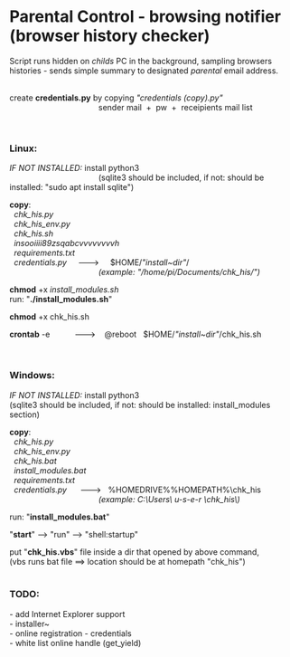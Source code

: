 <h1>Parental Control - browsing notifier (browser history checker)</h1>
Script runs hidden on <i>childs</i> PC in the background, sampling browsers histories - sends simple summary to designated <i>parental</i> email address.
<br><br>

create **credentials.py** by copying _"credentials (copy).py"_<br>
&nbsp;&nbsp;&nbsp;&nbsp;&nbsp;&nbsp;&nbsp;&nbsp;&nbsp;
&nbsp;&nbsp;&nbsp;&nbsp;&nbsp;&nbsp;&nbsp;&nbsp;&nbsp; 
&nbsp;&nbsp;&nbsp;&nbsp;&nbsp;&nbsp;&nbsp;&nbsp;&nbsp; 
&nbsp;&nbsp;&nbsp;&nbsp;&nbsp;&nbsp;&nbsp;&nbsp;&nbsp; 
sender mail &nbsp;+&nbsp; pw  &nbsp;+&nbsp;  receipients mail list

<br>

<h3>Linux:</h3>

_IF NOT INSTALLED:_ install python3<br> 
&nbsp;&nbsp;&nbsp;&nbsp;&nbsp;&nbsp;&nbsp;&nbsp;&nbsp;
&nbsp;&nbsp;&nbsp;&nbsp;&nbsp;&nbsp;&nbsp;&nbsp;&nbsp;
&nbsp;&nbsp;&nbsp;&nbsp;&nbsp;&nbsp;&nbsp;&nbsp;&nbsp;
&nbsp;&nbsp;&nbsp;&nbsp;&nbsp;&nbsp;&nbsp;&nbsp;&nbsp;
(sqlite3 should be included, if not: should be installed: "sudo apt install sqlite")

**copy**: <br> 
&nbsp; _chk_his.py_ <br>
&nbsp; _chk_his_env.py_ <br>
&nbsp; _chk_his.sh_ <br>
&nbsp; _insooiiii89zsqabcvvvvvvvvh_ <br>
&nbsp; _requirements.txt_ <br>
&nbsp; _credentials.py_ &nbsp; &nbsp; ---> &nbsp; &nbsp;  $HOME/_"install~dir"_/<br>
&nbsp;&nbsp;&nbsp;&nbsp;&nbsp;&nbsp;&nbsp;&nbsp;&nbsp;
&nbsp;&nbsp;&nbsp;&nbsp;&nbsp;&nbsp;&nbsp;&nbsp;&nbsp;
&nbsp;&nbsp;&nbsp;&nbsp;&nbsp;&nbsp;&nbsp;&nbsp;&nbsp;
&nbsp;&nbsp;&nbsp;&nbsp;&nbsp;&nbsp;&nbsp;&nbsp;&nbsp;
                        _(example: "/home/pi/Documents/chk_his/")_

**chmod** +x _install_modules.sh_<br>
run: "**./install_modules.sh**"


**chmod** +x chk_his.sh

**crontab** -e &nbsp;&nbsp;&nbsp;&nbsp;&nbsp;&nbsp;&nbsp;
&nbsp; ---> &nbsp;&nbsp; @reboot &nbsp; $HOME/_"install~dir"_/chk_his.sh

<br>

<h3>Windows:</h3>

_IF NOT INSTALLED:_ install python3<br>
(sqlite3 should be included, if not: should be installed: install_modules section)

**copy**: <br>
&nbsp; _chk_his.py_  <br>
&nbsp; _chk_his_env.py_  <br>
&nbsp; _chk_his.bat_ <br>
&nbsp; _install_modules.bat_ <br>
&nbsp; _requirements.txt_ <br>
&nbsp; _credentials.py_ &nbsp;&nbsp;&nbsp;&nbsp; ---> &nbsp; %HOMEDRIVE%%HOMEPATH%\\chk_his\
&nbsp;&nbsp;&nbsp;&nbsp;&nbsp;&nbsp;&nbsp;&nbsp;&nbsp;
&nbsp;&nbsp;&nbsp;&nbsp;&nbsp;&nbsp;&nbsp;&nbsp;&nbsp;
&nbsp;&nbsp;&nbsp;&nbsp;&nbsp;&nbsp;&nbsp;&nbsp;&nbsp;
&nbsp;&nbsp;&nbsp;&nbsp;&nbsp;&nbsp;&nbsp;&nbsp;&nbsp; 
<i>(example: C:\Users\ u-s-e-r \\chk_his\\)</i>  

run: "**install_modules.bat**"
                                                             
"**start**" --> "run" --> "shell:startup"

put "**chk_his.vbs**" file inside a dir that opened by above command,<br>
(vbs runs bat file ==> location should be at homepath "chk_his") 
<br><br>
 
<h3>TODO:</h3>
- add Internet Explorer support <br>
- installer~ <br>
- online registration - credentials <br>
- white list online handle (get_yield) <br>




